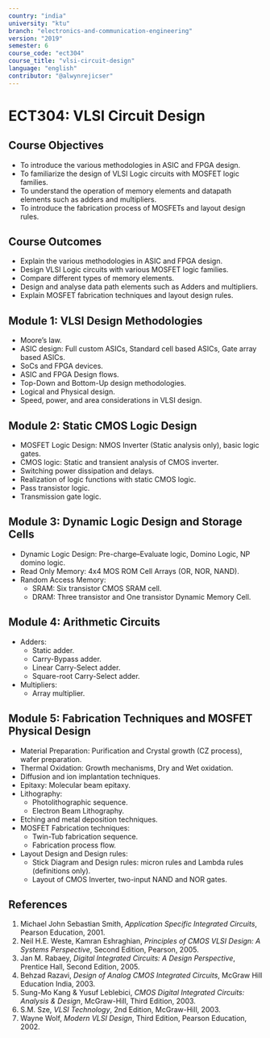 ```yaml
---
country: "india"
university: "ktu"
branch: "electronics-and-communication-engineering"
version: "2019"
semester: 6
course_code: "ect304"
course_title: "vlsi-circuit-design"
language: "english"
contributor: "@alwynrejicser"
---
```


# ECT304: VLSI Circuit Design

## Course Objectives

- To introduce the various methodologies in ASIC and FPGA design.
- To familiarize the design of VLSI Logic circuits with MOSFET logic families.
- To understand the operation of memory elements and datapath elements such as adders and multipliers.
- To introduce the fabrication process of MOSFETs and layout design rules.

## Course Outcomes

- Explain the various methodologies in ASIC and FPGA design.
- Design VLSI Logic circuits with various MOSFET logic families.
- Compare different types of memory elements.
- Design and analyse data path elements such as Adders and multipliers.
- Explain MOSFET fabrication techniques and layout design rules.

## Module 1: VLSI Design Methodologies

- Moore’s law.
- ASIC design: Full custom ASICs, Standard cell based ASICs, Gate array based ASICs.
- SoCs and FPGA devices.
- ASIC and FPGA Design flows.
- Top-Down and Bottom-Up design methodologies.
- Logical and Physical design.
- Speed, power, and area considerations in VLSI design.

## Module 2: Static CMOS Logic Design

- MOSFET Logic Design: NMOS Inverter (Static analysis only), basic logic gates.
- CMOS logic: Static and transient analysis of CMOS inverter.
- Switching power dissipation and delays.
- Realization of logic functions with static CMOS logic.
- Pass transistor logic.
- Transmission gate logic.

## Module 3: Dynamic Logic Design and Storage Cells

- Dynamic Logic Design: Pre-charge–Evaluate logic, Domino Logic, NP domino logic.
- Read Only Memory: 4x4 MOS ROM Cell Arrays (OR, NOR, NAND).
- Random Access Memory:
  - SRAM: Six transistor CMOS SRAM cell.
  - DRAM: Three transistor and One transistor Dynamic Memory Cell.

## Module 4: Arithmetic Circuits

- Adders:
  - Static adder.
  - Carry-Bypass adder.
  - Linear Carry-Select adder.
  - Square-root Carry-Select adder.
- Multipliers:
  - Array multiplier.

## Module 5: Fabrication Techniques and MOSFET Physical Design

- Material Preparation: Purification and Crystal growth (CZ process), wafer preparation.
- Thermal Oxidation: Growth mechanisms, Dry and Wet oxidation.
- Diffusion and ion implantation techniques.
- Epitaxy: Molecular beam epitaxy.
- Lithography:
  - Photolithographic sequence.
  - Electron Beam Lithography.
- Etching and metal deposition techniques.
- MOSFET Fabrication techniques:
  - Twin-Tub fabrication sequence.
  - Fabrication process flow.
- Layout Design and Design rules:
  - Stick Diagram and Design rules: micron rules and Lambda rules (definitions only).
  - Layout of CMOS Inverter, two-input NAND and NOR gates.

## References

1. Michael John Sebastian Smith, *Application Specific Integrated Circuits*, Pearson Education, 2001.
2. Neil H.E. Weste, Kamran Eshraghian, *Principles of CMOS VLSI Design: A Systems Perspective*, Second Edition, Pearson, 2005.
3. Jan M. Rabaey, *Digital Integrated Circuits: A Design Perspective*, Prentice Hall, Second Edition, 2005.
4. Behzad Razavi, *Design of Analog CMOS Integrated Circuits*, McGraw Hill Education India, 2003.
5. Sung-Mo Kang & Yusuf Leblebici, *CMOS Digital Integrated Circuits: Analysis & Design*, McGraw-Hill, Third Edition, 2003.
6. S.M. Sze, *VLSI Technology*, 2nd Edition, McGraw-Hill, 2003.
7. Wayne Wolf, *Modern VLSI Design*, Third Edition, Pearson Education, 2002.

